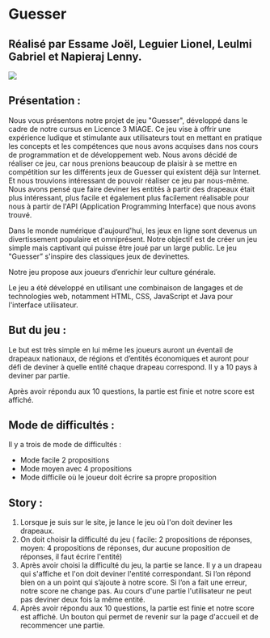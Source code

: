 # Guesser
## Réalisé par Essame Joël, Leguier Lionel, Leulmi Gabriel et Napieraj Lenny.

![](https://encrypted-tbn0.gstatic.com/images?q=tbn:ANd9GcQtkRKBDZ_BsSpschjp8hOVw4gYjKJAzDCzvQ&usqp=CAU)

## Présentation : 
Nous vous présentons notre projet de jeu "Guesser", développé dans le cadre de notre cursus en Licence 3 MIAGE. Ce jeu vise à offrir une expérience ludique et stimulante aux utilisateurs tout en mettant en pratique les concepts et les compétences que nous avons acquises dans nos cours de programmation et de développement web. Nous avons décidé de réaliser ce jeu, car nous prenions beaucoup de plaisir à se mettre en compétition sur les différents jeux de Guesser qui existent déjà sur Internet. Et nous trouvions intéressant de pouvoir réaliser ce jeu par nous-même. Nous avons pensé que faire deviner les entités à partir des drapeaux était plus intéressant, plus facile et également plus facilement réalisable pour nous à partir de l'API (Application Programming Interface) que nous avons trouvé.

Dans le monde numérique d'aujourd'hui, les jeux en ligne sont devenus un divertissement populaire et omniprésent. Notre objectif est de créer un jeu simple mais captivant qui puisse être joué par un large public. Le jeu "Guesser” s'inspire des classiques jeux de devinettes.

Notre jeu propose aux joueurs d’enrichir leur culture générale. 

Le jeu a été développé en utilisant une combinaison de langages et de technologies web, notamment HTML, CSS, JavaScript et Java pour l'interface utilisateur.

## But du jeu : 
Le but est très simple en lui même les joueurs auront un éventail de drapeaux nationaux, de régions et d’entités économiques et auront pour défi de deviner à quelle entité chaque drapeau correspond. 
Il y a 10 pays à deviner par partie.

Après avoir répondu aux 10 questions, la partie est finie et notre score est affiché.

## Mode de difficultés :
Il y a trois de mode de difficultés : 

- Mode facile 2 propositions 
- Mode moyen avec 4 propositions 
- Mode difficile où le joueur doit écrire sa propre proposition 

## Story : 

1. Lorsque je suis sur le site, je lance le jeu où l'on doit deviner les drapeaux.
2. On doit choisir la difficulté du jeu ( facile: 2 propositions de réponses, moyen: 4 propositions de réponses, dur aucune proposition de réponses, il faut écrire l'entité)
3. Après avoir choisi la difficulté du jeu, la partie se lance. Il y a un drapeau qui s'affiche et l'on doit deviner l'entité correspondant. Si l’on répond bien on a un point qui s’ajoute à notre score. Si l’on a fait une erreur, notre score ne change pas. Au cours d'une partie l'utilisateur ne peut pas deviner deux fois la même entité.
4. Après avoir répondu aux 10 questions, la partie est finie et notre score est affiché. Un bouton qui permet de revenir sur la page d'accueil et de recommencer une partie.


